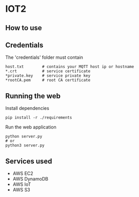 # IOT2

## How to use
## Credentials
The 'credentials' folder must contain
```
host.txt        # contains your MQTT host ip or hostname
*.crt           # service certificate
*private.key    # service private key
*rootCA.pem     # root CA certificate
```
## Running the web
Install dependencies
```
pip install -r ./requirements
```
Run the web application
```
python server.py
# or
python3 server.py
```

## Services used
- AWS EC2
- AWS DynamoDB
- AWS IoT
- AWS S3
